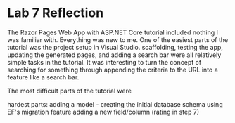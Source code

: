 # Lab 7 Reflection
The Razor Pages Web App with ASP.NET Core tutorial included nothing I was familiar with. Everything was new to me. One of the easiest parts of the tutorial was the project setup in Visual Studio. scaffolding, testing the app, updating the generated pages, and adding a search bar were all relatively simple tasks in the tutorial. It was interesting to turn the concept of searching for something through appending the criteria to the URL into a feature like a search bar.

The most difficult parts of the tutorial were 

hardest parts: adding a model - creating the initial database schema using EF's migration feature
adding a new field/column (rating in step 7)
